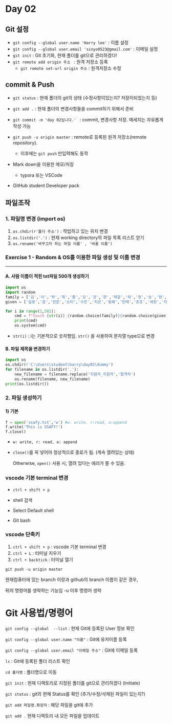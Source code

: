 # Day 02

## Git 설정

* `git config --global user.name 'Harry lee'` : 이름 설정
* `git config --global user.email 'sinyo0523@gmail.com'`  : 이메일 설정
* `git init` : Git 초기화, 현재 폴더를 git으로 관리하겠다!
* `git remote add origin 주소 `  : 원격 저장소 등록
  * `git remote set-url origin 주소` : 원격저장소 수정 

## commit & Push

* `git status` : 현재 폴더의 git의 상태 (수정사항이있는지? 저장이되었는지 등)
* `git add .` : 현재 폴더의 변경사항들을 commit하기 위해서 준비
* `git commit -m 'day 02입니다.' ` : commit, 변경사항 저장. 메세지는 자유롭게 작성 가능
* `git push -u origin master` : remote로 등록된 원격 저장소(remote repository).
  * 이후에는 `git push` 만입력해도 동작 



* Mark down을 이용한 메모/저장
  * typora 또는 VSCode
* GitHub student Developer pack



## 파일조작

### 1. 파일명 변경 (import os)

1. `os.chdir(r'폴더 주소')` : 작업하고 있는 위치 변경
2. `os.listdir('.')` : 현재 working directory의 파일 목록 리스트 얻기
3. `os.rename('바꾸고자 하는 파일 이름' , '바꿀 이름')`



### Exercise 1 - Random & OS를 이용한 파일 생성 및 이름 변경

------------

#### A.  사람 이름이 적힌 txt파일 500개 생성하기

```python
import os
import random
family = ['김','이','박','최','황','오','강','한','제갈','하','정','송','현','손','조']
given = ['길동','준','민준','소미','수진','지은','동해','민태','준호','세정','지훈','성우','성원']

for i in range(1,501):
    cmd = f"touch {str(i)}_{random.choice(family)}{random.choice(given)}.txt"
    print(cmd)
    os.system(cmd)
```

*  `str(i)` : i는 기본적으로 숫자형임. `str()` 을 사용하여 문자열 type으로 변경

#### B.   파일 제목을 변경하기

```python
import os
os.chdir(r'C:\Users\student\harry\day02\dummy')
for filename in os.listdir('.'):
    new_filename = filename.replace('지원자_지원자','합격자')
    os.rename(filename, new_filename)
print(os.listdir())    
```

### 2. 파일 생성하기

#### 1) 기본

```python
f = open('ssafy.txt','w') #w: write. r:read, a:append
f.write('This is SSAFY!')
f.close() 
```

* `w: write, r: read, a: append`

* `close()`를 꼭 넣어야 정상적으로 종료가 됨. (계속 열려있는 상태) 

  Otherwise, `open()` 사용 시, 열려 있다는 에러가 뜰 수 있음.


















### vscode 기본 terminal 변경

* `ctrl + shift + p`

* shell 검색
* Select Default shell
* Git bash

### vscode  단축키

1. `ctrl + shift + p` : vscode 기본 terminal 변경 
2. `ctrl + L` : 터미널 지우기
3. `ctrl + backtick` : 터미널 열기



`git push -u origin master`

현재컴퓨터에 있는 branch 이랑과 github의  branch 이름이 같은 경우, 

뒤의 명령어를 생략하는 기능임 -u 이후 명령어 생략



# Git 사용법/명령어

`git config --global  --list` :  현재  Git에 등록된 User 정보 확인

`git config --global user.name "이름"` : Git에 유저이름 등록

`git config --global user.email "이메일 주소"`  : Git에 이메일 등록

`ls` : Git에 등록된 폴더 리스트 확인

`cd 폴더명`  : 폴더명으로 이동

`git init`  : 현재 디렉토리로 지정된 폴더를 git으로 관리하겠다 (Initiate)

`git status` : git의 현재 Status를 확인 (추가/수정/삭제된 파일이 있는지?)

`git add 파일명.확장자` : 해당 파일을 git에 추가

`git add .` 현재 디렉토리 내 모든 파일을 업데이트

 









